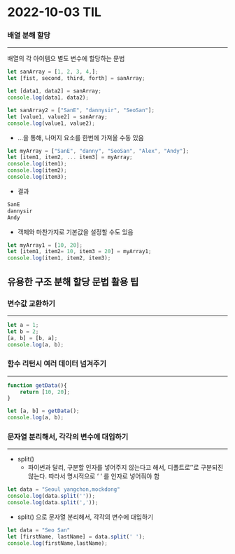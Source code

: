 # 2022-10-03 TIL

### 배열 분해 할당

---

배열의 각 아이템으 별도 변수에 할당하는 문법

```jsx
let sanArray = [1, 2, 3, 4,];
let [fist, second, third, forth] = sanArray;

let [data1, data2] = sanArray;
console.log(data1, data2);

let sanArray2 = ["SanE", "dannysir", "SeoSan"];
let [value1, value2] = sanArray;
console.log(value1, value2);
```

- …을 통해, 나머지 요소를 한번에 가져올 수동 있음

```jsx
let myArray = ["SanE", "danny", "SeoSan", "Alex", "Andy"];
let [item1, item2, ... item3] = myArray;
console.log(item1);
console.log(item2);
console.log(item3);
```

- 결과

```jsx
SanE
dannysir
Andy
```

- 객체와 마찬가지로 기본값을 설정할 수도 있음

```jsx
let myArray1 = [10, 20];
let [item1, item2= 10, item3 = 20] = myArray1;
console.log(item1, item2, item3);
```

## 유용한 구조 분해 할당 문법 활용 팁

### 변수값 교환하기

---

```jsx
let a = 1;
let b = 2;
[a, b] = [b, a];
console.log(a, b);
```

### 함수 리턴시 여러 데이터 넘겨주기

---

```jsx
function getData(){
	return [10, 20];
}

let [a, b] = getData();
console.log(a, b);
```

### 문자열 분리해서, 각각의 변수에 대입하기

---

- split()
    - 파이썬과 달리, 구분할 인자를 넣어주지 않는다고 해서, 디폴트로’’로 구분되진 않는다. 따라서 명시적으로 ‘ ‘ 를 인자로 넣어줘야 함

```jsx
let data = "Seoul yangchon,mockdong"
console.log(data.split(''));
console.log(data.split(','));
```

- split() 으로 문자열 분리해서, 각각의 변수에 대입하기

```jsx
let data = "Seo San"
let [firstName, lastName] = data.split(' ');
console.log(firstName,lastName);
```
